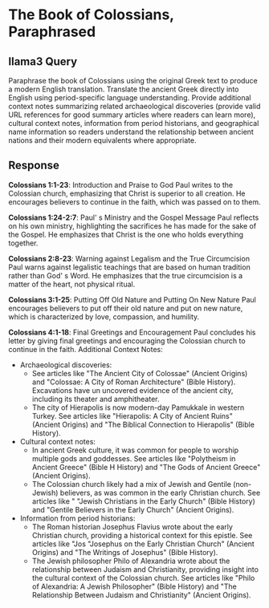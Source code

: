 # The Book of Colossians, Paraphrased

## llama3 Query

Paraphrase the book of Colossians using the original Greek text to produce a modern English translation. Translate the ancient Greek directly into English using period-specific language understanding. Provide additional context notes summarizing related archaeological discoveries (provide valid URL references for good summary articles where readers can learn more), cultural context notes, information from period historians, and geographical name information so readers understand the relationship between ancient nations and their modern equivalents where appropriate.

## Response

**Colossians 1:1-23**: Introduction and Praise to God
Paul writes to the Colossian church, emphasizing that Christ is superior to all creation. He encourages believers to continue in the faith, which was passed on to them.

**Colossians 1:24-2:7**: Paul' s Ministry and the Gospel Message
Paul reflects on his own ministry, highlighting the sacrifices he has made for the sake of the Gospel. He emphasizes that Christ is the one who holds everything together.

**Colossians 2:8-23**: Warning against Legalism and the True Circumcision
Paul warns against legalistic teachings that are based on human tradition rather than God' s Word. He emphasizes that the true circumcision is a matter of the heart, not physical ritual.

**Colossians 3:1-25**: Putting Off Old Nature and Putting On New Nature
Paul encourages believers to put off their old nature and put on new nature, which is characterized by love, compassion, and humility.

**Colossians 4:1-18**: Final Greetings and Encouragement
Paul concludes his letter by giving final greetings and encouraging the Colossian church to continue in the faith.
Additional Context Notes:

* Archaeological discoveries:
	+ See articles like "The Ancient City of Colossae" (Ancient Origins) and "Colossae: A City of Roman Architecture" (Bible History). Excavations have un
uncovered evidence of the ancient city, including its theater and amphitheater.
	+ The city of Hierapolis is now modern-day Pamukkale in western Turkey. See articles like "Hierapolis: A City of Ancient Ruins" (Ancient Origins) and "The Biblical Connection to Hierapolis" (Bible History).
* Cultural context notes:
	+ In ancient Greek culture, it was common for people to worship multiple gods and goddesses. See articles like "Polytheism in Ancient Greece" (Bible H
History) and "The Gods of Ancient Greece" (Ancient Origins).
	+ The Colossian church likely had a mix of Jewish and Gentile (non-Jewish) believers, as was common in the early Christian church. See articles like "
"Jewish Christians in the Early Church" (Bible History) and "Gentile Believers in the Early Church" (Ancient Origins).
* Information from period historians:
	+ The Roman historian Josephus Flavius wrote about the early Christian church, providing a historical context for this epistle. See articles like "Jos
"Josephus on the Early Christian Church" (Ancient Origins) and "The Writings of Josephus" (Bible History).
	+ The Jewish philosopher Philo of Alexandria wrote about the relationship between Judaism and Christianity, providing insight into the cultural context
of the Colossian church. See articles like "Philo of Alexandria: A Jewish Philosopher" (Bible History) and "The Relationship Between Judaism and Christianity" (Ancient Origins).
